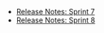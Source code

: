 * [Release Notes: Sprint 7](https://github.com/adobe/brackets/wiki/Release-Notes:-Sprint-7)
* [Release Notes: Sprint 8](https://github.com/adobe/brackets/wiki/Release-Notes:-Sprint-8)
